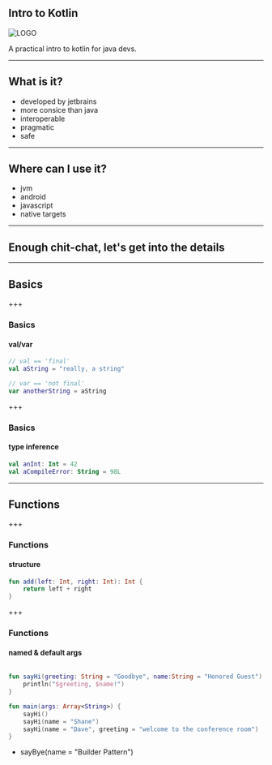 
## Intro to Kotlin

![LOGO](https://kotlinlang.org/assets/images/open-graph/kotlin_250x250.png)

A practical intro to kotlin for java devs.

---

## What is it?

- developed by jetbrains
- more consice than java
- interoperable
- pragmatic
- safe

---

## Where can I use it?

- jvm
- android
- javascript
- native targets

---

## Enough chit-chat, let's get into the details

---

## Basics

+++

### Basics 
#### val/var

```kotlin
// val == 'final'
val aString = "really, a string"

// var == 'not final'
var anotherString = aString
```

+++

### Basics 
#### type inference

```kotlin
val anInt: Int = 42
val aCompileError: String = 98L
```

---

## Functions

+++

### Functions 
#### structure

```kotlin
fun add(left: Int, right: Int): Int {
    return left + right
}
```

+++

### Functions 
#### named & default args

```kotlin

fun sayHi(greeting: String = "Goodbye", name:String = "Honored Guest") {
    println("$greeting, $name!")
}

fun main(args: Array<String>) {
    sayHi()
    sayHi(name = "Shane")
    sayHi(name = "Dave", greeting = "welcome to the conference room")
}
```

- sayBye(name = "Builder Pattern")      <!-- .element: class="fragment" -->

